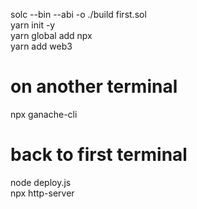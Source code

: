 solc --bin --abi -o ./build first.sol <br />
yarn init -y <br />
yarn global add npx <br />
yarn add web3 <br />
# on another terminal  
npx ganache-cli <br />
# back to first terminal 
node deploy.js <br />
npx http-server <br />


